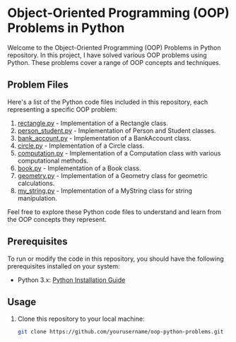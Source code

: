 # Object-Oriented Programming (OOP) Problems in Python

Welcome to the Object-Oriented Programming (OOP) Problems in Python repository. In this project, I have solved various OOP problems using Python. These problems cover a range of OOP concepts and techniques.

## Problem Files

Here's a list of the Python code files included in this repository, each representing a specific OOP problem:

1. [rectangle.py](41.py) - Implementation of a Rectangle class.
2. [person_student.py](42.py) - Implementation of Person and Student classes.
3. [bank_account.py](43.py) - Implementation of a BankAccount class.
4. [circle.py](44.py) - Implementation of a Circle class.
5. [computation.py](45.py) - Implementation of a Computation class with various computational methods.
6. [book.py](46.py) - Implementation of a Book class.
7. [geometry.py](47.py) - Implementation of a Geometry class for geometric calculations.
8. [my_string.py](48.py) - Implementation of a MyString class for string manipulation.

Feel free to explore these Python code files to understand and learn from the OOP concepts they represent.

## Prerequisites

To run or modify the code in this repository, you should have the following prerequisites installed on your system:

- Python 3.x: [Python Installation Guide](https://www.python.org/downloads/)

## Usage

1. Clone this repository to your local machine:

   ```bash
   git clone https://github.com/yourusername/oop-python-problems.git
